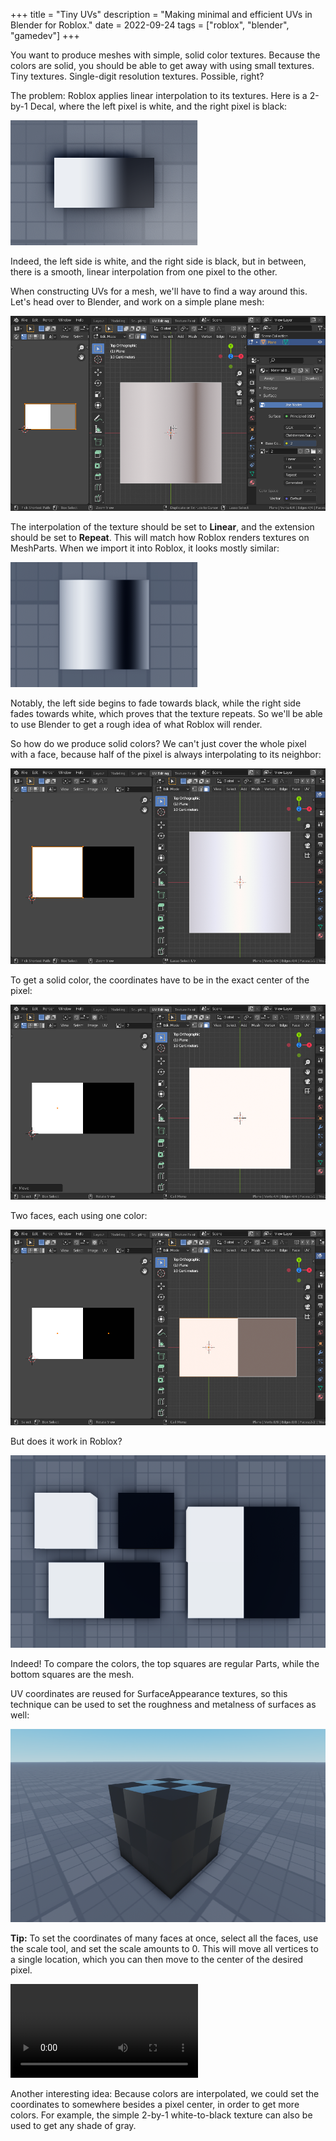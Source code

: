 +++
title = "Tiny UVs"
description = "Making minimal and efficient UVs in Blender for Roblox."
date = 2022-09-24
tags = ["roblox", "blender", "gamedev"]
+++

You want to produce meshes with simple, solid color textures. Because the colors
are solid, you should be able to get away with using small textures. Tiny
textures. Single-digit resolution textures. Possible, right?

The problem: Roblox applies linear interpolation to its textures. Here is a
2-by-1 Decal, where the left pixel is white, and the right pixel is black:

![](fig1.png)

Indeed, the left side is white, and the right side is black, but in between,
there is a smooth, linear interpolation from one pixel to the other.

When constructing UVs for a mesh, we'll have to find a way around this. Let's
head over to Blender, and work on a simple plane mesh:

![](fig2.png)

The interpolation of the texture should be set to **Linear**, and the extension
should be set to **Repeat**. This will match how Roblox renders textures on
MeshParts. When we import it into Roblox, it looks mostly similar:

![](fig3.png)

Notably, the left side begins to fade towards black, while the right side fades
towards white, which proves that the texture repeats. So we'll be able to use
Blender to get a rough idea of what Roblox will render.

So how do we produce solid colors? We can't just cover the whole pixel with a
face, because half of the pixel is always interpolating to its neighbor:

![](fig4.png)

To get a solid color, the coordinates have to be in the exact center of the
pixel:

![](fig5.png)

Two faces, each using one color:

![](fig6.png)

But does it work in Roblox?

![](fig7.png)

Indeed! To compare the colors, the top squares are regular Parts, while the
bottom squares are the mesh.

UV coordinates are reused for SurfaceAppearance textures, so this technique can
be used to set the roughness and metalness of surfaces as well:

![](fig8.png)

**Tip:** To set the coordinates of many faces at once, select all the faces, use
the scale tool, and set the scale amounts to 0. This will move all vertices to a
single location, which you can then move to the center of the desired pixel.

<video src="fig9.webm" controls loop></video>

Another interesting idea: Because colors are interpolated, we could set the
coordinates to somewhere besides a pixel center, in order to get more colors.
For example, the simple 2-by-1 white-to-black texture can also be used to get
any shade of gray.
